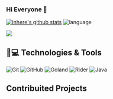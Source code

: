 ### Hi Everyone 👋

[![inhere's github stats](https://github-readme-stats.vercel.app/api?username=sydneyowl&show_icons=true&theme=)](https://github.com/inhere)
![language](https://github-readme-stats.vercel.app/api/top-langs/?username=sydneyowl&layout=compact)


<div align="left">
  <!-- GitHub 奖杯🏆 -->
  <img  src="https://github-profile-trophy.vercel.app/?username=sydneyowl&theme=gruvbox&row=1&column=7&no-frame=true&no-bg=true" /><br>
</div>
  
## 🚀💻 Technologies & Tools

  ![Git](https://img.shields.io/badge/-Git-black?style=flat-square&logo=git)
  ![GitHub](https://img.shields.io/badge/-GitHub-181717?style=flat-square&logo=github)
  ![Goland](https://img.shields.io/badge/-Goland-purple?style=flat-square&logo=jetbrains)
  ![Rider](https://img.shields.io/badge/Rider-black?style=flat-square&logo=php)
  ![Java](https://img.shields.io/badge/Java-orange?style=flat-square&logo=java)


## Contribuited Projects
